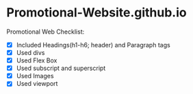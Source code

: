# Promotional-Website.github.io
Promotional Web Checklist:
- [x] Included Headings(h1-h6; header) and Paragraph tags
- [x] Used divs
- [x] Used Flex Box
- [x] Used subscript and superscript
- [x] Used Images
- [x] Used viewport
